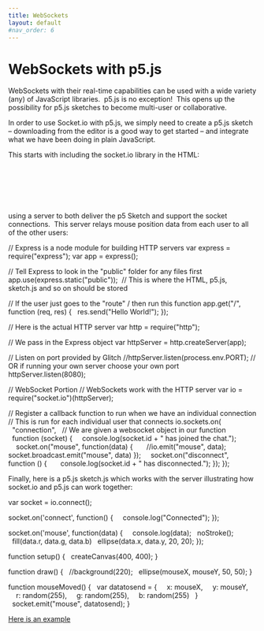 ```yaml
---
title: WebSockets
layout: default
#nav_order: 6
---
```


# WebSockets with p5.js

WebSockets with their real-time capabilities can be used with a wide variety (any) of JavaScript libraries.  p5.js is no exception!  This opens up the possibility for p5.js sketches to become multi-user or collaborative.

In order to use Socket.io with p5.js, we simply need to create a p5.js sketch – downloading from the editor is a good way to get started – and integrate what we have been doing in plain JavaScript.

This starts with including the socket.io library in the HTML:

<!DOCTYPE html><html lang="en"><head>

**<script type="text/javascript" src="/socket.io/socket.io.js"></script>**
    <script src="p5.js"></script>    
<script src="p5.sound.min.js"></script>
    <link rel="stylesheet" type="text/css" href="style.css">
    <meta charset="utf-8">

  </head>
  <body>
    <script src="sketch.js"></script>
</body></html>

using a server to both deliver the p5 Sketch and support the socket connections.  This server relays mouse position data from each user to all of the other users:

// Express is a node module for building HTTP servers
var express = require("express");
var app = express();

// Tell Express to look in the "public" folder for any files first
app.use(express.static("public"));  // This is where the HTML, p5.js, sketch.js and so on should be stored

// If the user just goes to the "route" / then run this function
app.get("/", function (req, res) {
  res.send("Hello World!");
});

// Here is the actual HTTP server
var http = require("http");

// We pass in the Express object
var httpServer = http.createServer(app);

// Listen on port provided by Glitch
//httpServer.listen(process.env.PORT);
// OR if running your own server choose your own port
httpServer.listen(8080);

// WebSocket Portion
// WebSockets work with the HTTP server
var io = require("socket.io")(httpServer);

// Register a callback function to run when we have an individual connection
// This is run for each individual user that connects
io.sockets.on(
  "connection",
  // We are given a websocket object in our function
  function (socket) {
    console.log(socket.id + " has joined the chat.");
    socket.on("mouse", function(data) {
      //io.emit("mouse", data);
      socket.broadcast.emit("mouse", data)
});
    socket.on("disconnect", function () {
      console.log(socket.id + " has disconnected.");
});
});

Finally, here is a p5.js sketch.js which works with the server illustrating how socket.io and p5.js can work together:

var socket = io.connect();

socket.on('connect', function() {
    console.log("Connected");
});

socket.on('mouse', function(data) {  
  console.log(data);
  noStroke();
  fill(data.r, data.g, data.b)
  ellipse(data.x, data.y, 20, 20);
});

function setup() {
  createCanvas(400, 400);
}

function draw() {
  //background(220);
  ellipse(mouseX, mouseY, 50, 50);
}

function mouseMoved() {
  var datatosend = {
    x: mouseX,
    y: mouseY,
    r: random(255),
    g: random(255),
    b: random(255)
  }
  socket.emit("mouse", datatosend);
}

[Here is an example](https://glitch.com/edit/#!/p-5-socket-example)
